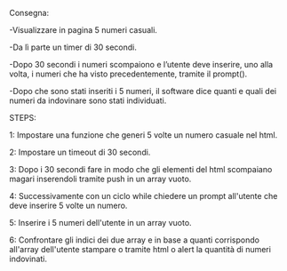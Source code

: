 Consegna:

-Visualizzare in pagina 5 numeri casuali. 

-Da lì parte un timer di 30 secondi.

-Dopo 30 secondi i numeri scompaiono e l’utente deve inserire, uno alla volta, i numeri che ha visto precedentemente, tramite il prompt().

-Dopo che sono stati inseriti i 5 numeri, il software dice quanti e quali dei numeri da indovinare sono stati individuati.

STEPS:

1: Impostare una funzione che generi 5 volte un numero casuale nel html. 

2: Impostare un timeout di 30 secondi.

3: Dopo i 30 secondi fare in modo che gli elementi del html scompaiano magari inserendoli tramite push in un array vuoto.

4: Successivamente con un ciclo while chiedere un prompt all'utente che deve inserire 5 volte un numero.

5: Inserire i 5 numeri dell'utente in un array vuoto.

6: Confrontare gli indici dei due array e in base a quanti corrispondo all'array dell'utente stampare o tramite html o alert la quantità di numeri indovinati.
